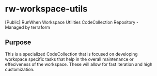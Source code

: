 # rw-workspace-utils
[Public] RunWhen Workspace Utilities CodeCollection Repository - Managed by terraform

## Purpose
This is a specialized CodeCollection that is focused on developing workspace specific tasks that help in the overall maintenance or effeciveness of the workspace. 
These will allow for fast iteration and high customization.
